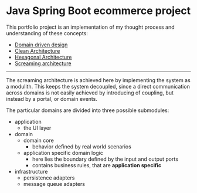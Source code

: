 # Java Spring Boot ecommerce project
This portfolio project is an implementation of my thought process and understanding of these concepts:
- [Domain driven design](https://en.wikipedia.org/wiki/Domain-driven_design)
- [Clean Architecture](https://blog.cleancoder.com/uncle-bob/2012/08/13/the-clean-architecture.html)
- [Hexagonal Architecture](https://medium.com/the-software-architecture-chronicles/ddd-hexagonal-onion-clean-cqrs-how-i-put-it-all-together-f2590c0aa7f6)
- [Screaming architecture](https://blog.cleancoder.com/uncle-bob/2011/09/30/Screaming-Architecture.html)
----------------------------
The screaming architecture is achieved here by implementing the system as a modulith. This keeps the system decoupled, since a direct communication across domains is not easily achieved by introducing of coupling, but instead by a portal, or domain events.

The particular domains are divided into three possible submodules:
- application
  - the UI layer
- domain
  - domain core
    - behavior defined by real world scenarios
  - application specific domain logic
    - here lies the boundary defined by the input and output ports
    - contains business rules, that are **application specific**
- infrastructure
  - persistence adapters
  - message queue adapters